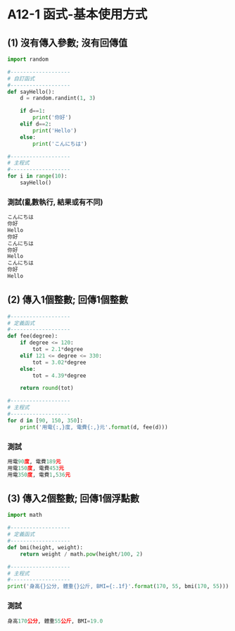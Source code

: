 # A12-1 函式-基本使用方式

## (1) 沒有傳入參數; 沒有回傳值
``` python
import random

#-------------------
# 自訂函式
#-------------------
def sayHello():
    d = random.randint(1, 3)

    if d==1:
        print('你好')
    elif d==2:
        print('Hello')
    else:
        print('こんにちは')

#-------------------
# 主程式
#------------------- 
for i in range(10):            
    sayHello()
```


### 測試(亂數執行, 結果或有不同)
``` python
こんにちは
你好
Hello
你好
こんにちは
你好
Hello
こんにちは
你好
Hello
``` 

## (2) 傳入1個整數; 回傳1個整數
``` python
#-------------------
# 定義函式
#-------------------
def fee(degree):
    if degree <= 120:
        tot = 2.1*degree
    elif 121 <= degree <= 330:
        tot = 3.02*degree
    else:
        tot = 4.39*degree

    return round(tot)

#-------------------
# 主程式
#------------------- 
for d in [90, 150, 350]:
    print('用電{:,}度, 電費{:,}元'.format(d, fee(d)))
```


### 測試
``` python
用電90度, 電費189元
用電150度, 電費453元
用電350度, 電費1,536元
``` 



## (3) 傳入2個整數; 回傳1個浮點數
``` python
import math

#-------------------
# 定義函式
#-------------------
def bmi(height, weight):
    return weight / math.pow(height/100, 2)

#-------------------
# 主程式
#------------------- 
print('身高{}公分, 體重{}公斤, BMI={:.1f}'.format(170, 55, bmi(170, 55)))
```


### 測試
``` python
身高170公分, 體重55公斤, BMI=19.0
``` 
